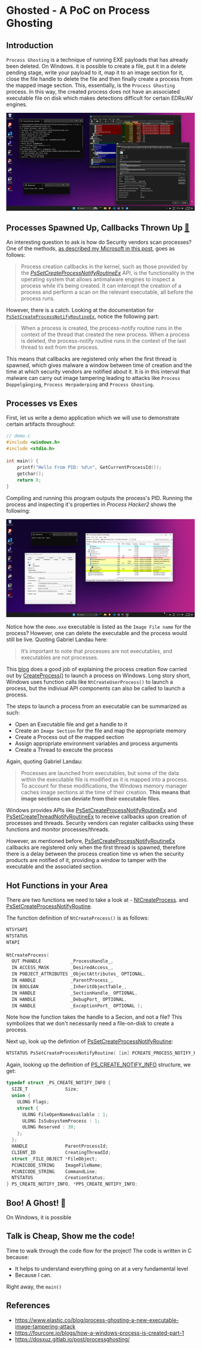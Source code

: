 # Ghosted - A PoC on Process Ghosting

## Introduction
`Process Ghosting` is a technique of running EXE payloads that has already been deleted. On Windows. it is possible to create a file, put it in a delete pending stage, write your payload to it, map it to an image section for it, close the file handle to delete the file and then finally create a process from the mapped image section. This, essentially, is the `Process Ghosting` process.  In this way, the created process does not have an associated executable file on disk which makes detections difficult for certain EDRs/AV engines.

![Process Ghosting](./img/PoC_Ghosting.png)

## Processes Spawned Up, Callbacks Thrown Up [🎵](https://www.youtube.com/shorts/XO5gYTHo6HI)


An interesting question to ask is how do Security vendors scan processes? One of the methods, [as described my Microsoft in this post](https://www.microsoft.com/en-us/security/blog/2022/06/30/using-process-creation-properties-to-catch-evasion-techniques/), goes as follows:

> Process creation callbacks in the kernel, such as those provided by the [_PsSetCreateProcessNotifyRoutineEx_](https://docs.microsoft.com/windows-hardware/drivers/ddi/ntddk/nf-ntddk-pssetcreateprocessnotifyroutineex) API, is the functionality in the operating system that allows antimalware engines to inspect a process while it’s being created. It can intercept the creation of a process and perform a scan on the relevant executable, all before the process runs.

However, there is a catch. Looking at the documentation for [`PsSetCreateProcessNotifyRoutineEx`](https://docs.microsoft.com/windows-hardware/drivers/ddi/ntddk/nf-ntddk-pssetcreateprocessnotifyroutineex), notice the following part:

> When a process is created, the process-notify routine runs in the context of the thread that created the new process. When a process is deleted, the process-notify routine runs in the context of the last thread to exit from the process.

This means that callbacks are registered only when the first thread is spawned, which gives malware a window between time of creation and the time at which security vendors are notified about it. It is in this interval that malware can carry out image tampering leading to attacks like `Process Doppelgänging`, `Process Herpaderping` and `Process Ghosting`.

## Processes vs Exes

First, let us write a demo application which we will use to demonstrate certain artifacts throughout:

```c
// demo.c
#include <windows.h>
#include <stdio.h>

int main() {
	printf("Hello From PID: %d\n", GetCurrentProcessId());
	getchar();
	return 0;
}
```

Compiling and running this program outputs the process's PID. Running the process and inspecting it's properties in _Process Hacker2_ shows the following:

![](./img/demo_in_ph2.png)

Notice how the `demo.exe` executable is listed as the `Image File name` for the process? However, one can delete the executable and the process would still be live. Quoting Gabriel Landau here:

> It’s important to note that processes are not executables, and executables are not processes.

This [blog](https://fourcore.io/blogs/how-a-windows-process-is-created-part-2) does a good job of explaining the process creation flow carried out by [CreateProcess()](https://learn.microsoft.com/en-us/windows/win32/api/processthreadsapi/nf-processthreadsapi-createprocessa) to launch a process on Windows. Long story short, Windows uses function calls like `NtCreateUserProcess()` to launch a process, but the indiviual API components can also be called to launch a process. 

The steps to launch a process from an executable can be summarized as such:
- Open an Executable file and get a handle to it
- Create an `Image Section` for the file and map the appropriate memory
- Create a Process out of the mapped section
- Assign appropriate environment variables and process arguments
- Create a Thread to execute the process

Again, quoting  Gabriel Landau:
> Processes are launched from executables, but some of the data within the executable file is modified as it is mapped into a process. To account for these modifications, the Windows memory manager caches image sections at the time of their creation. **This means that image sections can deviate from their executable files.**

Windows provides APIs like [PsSetCreateProcessNotifyRoutineEx](https://learn.microsoft.com/en-us/windows-hardware/drivers/ddi/ntddk/nf-ntddk-pssetcreatethreadnotifyroutineex) and [PsSetCreateThreadNotifyRoutineEx](https://learn.microsoft.com/en-us/windows-hardware/drivers/ddi/ntddk/nf-ntddk-pssetcreateprocessnotifyroutineex) to receive callbacks upon creation of processes and threads. Security vendors can register callbacks using these functions and monitor processes/threads. 

However, as mentioned before, [PsSetCreateProcessNotifyRoutineEx](https://learn.microsoft.com/en-us/windows-hardware/drivers/ddi/ntddk/nf-ntddk-pssetcreatethreadnotifyroutineex) callbacks are registered only when the first thread is spawned, therefore there is a delay between the process creation time vs when the security products are notified of it, providing a window to tamper with the executable and the associated section.

## Hot Functions in your Area

There are two functions we need to take a look at -   [NtCreateProcess](http://undocumented.ntinternals.net/index.html?page=UserMode%2FUndocumented%20Functions%2FNT%20Objects%2FProcess%2FNtCreateProcess.html). 
and [PsSetCreateProcessNotifyRoutine](https://learn.microsoft.com/en-us/windows-hardware/drivers/ddi/ntddk/nf-ntddk-pssetcreateprocessnotifyroutine).

The function definition of `NtCreateProcess()` is as follows:

```c
NTSYSAPI 
NTSTATUS
NTAPI
  
NtCreateProcess(
  OUT PHANDLE           _ProcessHandle_,
  IN ACCESS_MASK        _DesiredAccess_,
  IN POBJECT_ATTRIBUTES _ObjectAttributes_ OPTIONAL,
  IN HANDLE             _ParentProcess_,
  IN BOOLEAN            _InheritObjectTable_,
  IN HANDLE             _SectionHandle_ OPTIONAL,
  IN HANDLE             _DebugPort_ OPTIONAL,
  IN HANDLE             _ExceptionPort_ OPTIONAL );
```

Note how the function takes the handle to a Secion, and not a file? This symbolizes that we don't necessarily need a file-on-disk to create a process.

Next up, look up the defintion of [PsSetCreateProcessNotifyRoutine](https://learn.microsoft.com/en-us/windows-hardware/drivers/ddi/ntddk/nf-ntddk-pssetcreateprocessnotifyroutine):

```Cpp
NTSTATUS PsSetCreateProcessNotifyRoutine( [in] PCREATE_PROCESS_NOTIFY_ROUTINE NotifyRoutine, [in] BOOLEAN Remove );
```

Again, looking up the definition of [PS_CREATE_NOTIFY_INFO](https://learn.microsoft.com/en-us/windows-hardware/drivers/ddi/ntddk/ns-ntddk-_ps_create_notify_info) structure, we get:
```c
typedef struct _PS_CREATE_NOTIFY_INFO {
  SIZE_T              Size;
  union {
    ULONG Flags;
    struct {
      ULONG FileOpenNameAvailable : 1;
      ULONG IsSubsystemProcess : 1;
      ULONG Reserved : 30;
    };
  };
  HANDLE              ParentProcessId;
  CLIENT_ID           CreatingThreadId;
  struct _FILE_OBJECT *FileObject;
  PCUNICODE_STRING    ImageFileName;
  PCUNICODE_STRING    CommandLine;
  NTSTATUS            CreationStatus;
} PS_CREATE_NOTIFY_INFO, *PPS_CREATE_NOTIFY_INFO;
```



## Boo! A Ghost! 👻

On Windows, it is possible 


## Talk is Cheap, Show me the code!

Time to walk through the code flow for the project! The code is written in C because: 
- It helps to understand everything going on at a very fundamental level
- Because I can.

Right away, the `main()` 


## References
- https://www.elastic.co/blog/process-ghosting-a-new-executable-image-tampering-attack
- https://fourcore.io/blogs/how-a-windows-process-is-created-part-1
- https://dosxuz.gitlab.io/post/processghosting/